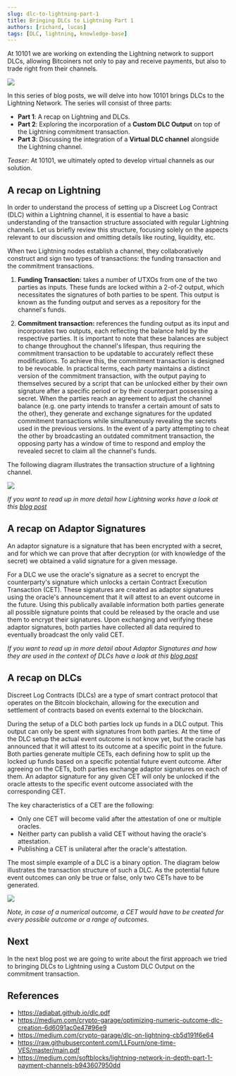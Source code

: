 ```yaml
---
slug: dlc-to-lightning-part-1
title: Bringing DLCs to Lightning Part 1
authors: [richard, lucas]
tags: [DLC, lightning, knowledge-base]
---
```


At 10101 we are working on extending the Lightning network to support DLCs, allowing Bitcoiners not only to pay and receive payments, but also to trade right from their channels.

![](/2023-06-12-bringing-dlc-to-lightning-part-1/bitcoin_struck_by_lightning.png)

In this series of blog posts, we will delve into how 10101 brings DLCs to the Lightning Network.
The series will consist of three parts:

- **Part 1**: A recap on Lightning and DLCs.
- **Part 2**: Exploring the incorporation of a **Custom DLC Output** on top of the Lightning commitment transaction.
- **Part 3**: Discussing the integration of a **Virtual DLC channel** alongside the Lightning channel.

<!-- truncate -->

_Teaser_: At 10101, we ultimately opted to develop virtual channels as our solution.

## A recap on Lightning

In order to understand the process of setting up a Discreet Log Contract (DLC) within a Lightning channel, it is essential to have a basic understanding of the transaction structure associated with regular Lightning channels. Let us briefly review this structure, focusing solely on the aspects relevant to our discussion and omitting details like routing, liquidity, etc.

When two Lightning nodes establish a channel, they collaboratively construct and sign two types of transactions: the funding transaction and the commitment transactions.

1. **Funding Transaction:** takes a number of UTXOs from one of the two parties as inputs.
   These funds are locked within a 2-of-2 output, which necessitates the signatures of both parties to be spent.
   This output is known as the funding output and serves as a repository for the channel's funds.

1. **Commitment transaction:** references the funding output as its input and incorporates two outputs, each reflecting the balance held by the respective parties.
   It is important to note that these balances are subject to change throughout the channel's lifespan, thus requiring the commitment transaction to be updatable to accurately reflect these modifications.
   To achieve this, the commitment transaction is designed to be revocable.
   In practical terms, each party maintains a distinct version of the commitment transaction, with the output paying to themselves secured by a script that can be unlocked either by their own signature after a specific period or by their counterpart possessing a secret.
   When the parties reach an agreement to adjust the channel balance (e.g. one party intends to transfer a certain amount of sats to the other), they generate and exchange signatures for the updated commitment transactions while simultaneously revealing the secrets used in the previous versions.
   In the event of a party attempting to cheat the other by broadcasting an outdated commitment transaction, the opposing party has a window of time to respond and employ the revealed secret to claim all the channel's funds.

The following diagram illustrates the transaction structure of a lightning channel.

![](/2023-06-12-bringing-dlc-to-lightning-part-1/lightning_channel.png)

_If you want to read up in more detail how Lightning works have a look at this [blog post](https://medium.com/softblocks/lightning-network-in-depth-part-1-payment-channels-b943607950dd)_

## A recap on Adaptor Signatures

An adaptor signature is a signature that has been encrypted with a secret, and for which we can prove that after decryption (or with knowledge of the secret) we obtained a valid signature for a given message.

For a DLC we use the oracle's signature as a secret to encrypt the counterparty's signature which unlocks a certain Contract Execution Transaction (CET).
These signatures are created as adaptor signatures using the oracle's announcement that it will attest to an event outcome in the future.
Using this publically available information both parties generate all possible signature points that could be released by the oracle and use them to encrypt their signatures.
Upon exchanging and verifying these adaptor signatures, both parties have collected all data required to eventually broadcast the only valid CET.

_If you want to read up in more detail about Adaptor Signatures and how they are used in the context of DLCs have a look at this [blog post](https://medium.com/crypto-garage/optimizing-numeric-outcome-dlc-creation-6d6091ac0e47#96e9)_

## A recap on DLCs

Discreet Log Contracts (DLCs) are a type of smart contract protocol that operates on the Bitcoin blockchain, allowing for the execution and settlement of contracts based on events external to the blockchain.

During the setup of a DLC both parties lock up funds in a DLC output.
This output can only be spent with signatures from both parties.
At the time of the DLC setup the actual event outcome is not know yet, but the oracle has announced that it will attest to its outcome at a specific point in the future.
Both parties generate multiple CETs, each defining how to split up the locked up funds based on a specific potential future event outcome.
After agreeing on the CETs, both parties exchange adaptor signatures on each of them. An adaptor signature for any given CET will only be unlocked if the oracle attests to the specific event outcome associated with the corresponding CET.

The key characteristics of a CET are the following:

- Only one CET will become valid after the attestation of one or multiple oracles.
- Neither party can publish a valid CET without having the oracle's attestation.
- Publishing a CET is unilateral after the oracle's attestation.

The most simple example of a DLC is a binary option.
The diagram below illustrates the transaction structure of such a DLC.
As the potential future event outcomes can only be true or false, only two CETs have to be generated.

![](/2023-06-12-bringing-dlc-to-lightning-part-1/binary_dlc.png)

_Note, in case of a numerical outcome, a CET would have to be created for every possible outcome or a range of outcomes._

## Next

In the next blog post we are going to write about the first approach we tried to bringing DLCs to Lightning using a Custom DLC Output on the commitment transaction.

## References

- https://adiabat.github.io/dlc.pdf
- https://medium.com/crypto-garage/optimizing-numeric-outcome-dlc-creation-6d6091ac0e47#96e9
- https://medium.com/crypto-garage/dlc-on-lightning-cb5d191f6e64
- https://raw.githubusercontent.com/LLFourn/one-time-VES/master/main.pdf
- https://medium.com/softblocks/lightning-network-in-depth-part-1-payment-channels-b943607950dd
